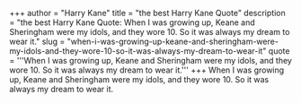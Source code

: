 +++
author = "Harry Kane"
title = "the best Harry Kane Quote"
description = "the best Harry Kane Quote: When I was growing up, Keane and Sheringham were my idols, and they wore 10. So it was always my dream to wear it."
slug = "when-i-was-growing-up-keane-and-sheringham-were-my-idols-and-they-wore-10-so-it-was-always-my-dream-to-wear-it"
quote = '''When I was growing up, Keane and Sheringham were my idols, and they wore 10. So it was always my dream to wear it.'''
+++
When I was growing up, Keane and Sheringham were my idols, and they wore 10. So it was always my dream to wear it.
